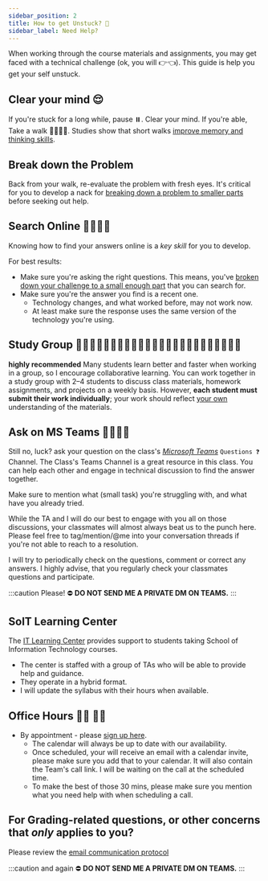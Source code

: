 ```yaml
---
sidebar_position: 2
title: How to get Unstuck? 🧠
sidebar_label: Need Help?
---
```


When working through the course materials and assignments, you may get faced with a technical challenge (ok, you will 👉👈). This guide is help you get your self unstuck.
## Clear your mind 😌
If you're stuck for a long while, pause ⏸️. Clear your mind. If you're able, Take a walk 🚶‍♂️🚶‍♀️. Studies show that short walks [improve memory and thinking skills](https://www.health.harvard.edu/blog/regular-exercise-changes-brain-improve-memory-thinking-skills-201404097110).

## Break down the Problem
Back from your walk, re-evaluate the problem with fresh eyes. It's critical for you to develop a nack for [breaking down a problem to smaller parts](/blog/break-down-problems) before seeking out help.

## Search Online 🕵️‍♂️🕵️‍♀️
Knowing how to find your answers online is a *key skill* for you to develop.

For best results:
- Make sure you're asking the right questions. This means, you've [broken down your challenge to a small enough part](#break-down-the-problem) that you can search for.
- Make sure you're the answer you find is a recent one. 
  - Technology changes, and what worked before, may not work now.
  - At least make sure the response uses the same version of the technology you're using.

## Study Group 👨🏽‍💻👩🏼‍💻👨🏾‍💻👨🏻‍💻👩🏽‍💻👨🏼‍💻👩🏾‍💻👩🏻‍💻
**highly recommended**
Many students learn better and faster when working in a group, so I encourage collaborative learning. You can work together in a study group with 2–4 students to discuss class materials, homework assignments, and projects on a weekly basis. However, **each student must submit their work individually**; your work should reflect <ins>your own</ins> understanding of the materials.

## Ask on MS Teams 🙋‍♀️🙋‍♂️
Still no, luck? ask your question on the class's *[Microsoft Teams](https://teams.microsoft.com/l/channel/19%3a30e5da231a654578a9f04859d49dc410%40thread.tacv2/%25F0%259F%2586%2598%2520Help%2520-%2520Ask%2520Questions?groupId=24ca8848-d758-42dc-9a5f-85467f5ded68&tenantId=f5222e6c-5fc6-48eb-8f03-73db18203b63)* `Questions ❓` Channel.
The Class's Teams Channel is a great resource in this class. You can help each other and engage in technical discussion to find the answer together.

Make sure to mention what (small task) you're struggling with, and what have you already tried.

While the TA and I will do our best to engage with you all on those discussions, your classmates will almost always beat us to the punch here. Please feel free to tag/mention/@me into your conversation threads if you're not able to reach to a resolution.

I will try to periodically check on the questions, comment or correct any answers. I highly advise, that you regularly check your classmates questions and participate.

:::caution Please!
⛔️ **DO NOT SEND ME A PRIVATE DM ON TEAMS.**
:::
## SoIT Learning Center 
The [IT Learning Center](https://cech.uc.edu/schools/it/centers/itlearningcenter0.html) provides support to students taking School of Information Technology courses. 
* The center is staffed with a group of TAs who will be able to provide help and guidance.
* They operate in a hybrid format.
* I will update the syllabus with their hours when available.

## Office Hours 👨‍🏫 👨‍💻
* By appointment - please [sign up here](https://outlook.office365.com/owa/calendar/OfficeHours@mailuc.onmicrosoft.com/bookings/s/LVmRGi93VEawagF-45TiRw2).
  * The calendar will always be up to date with our availability.
  * Once scheduled, your will receive an email with a calendar invite, please make sure you add that to your calendar. It will also contain the Team's call link. I will be waiting on the call at the scheduled time.
  * To make the best of those 30 mins, please make sure you mention what you need help with when scheduling a call.

## For Grading-related questions, or other concerns that *only* applies to you?
Please review the [email communication protocol](/syllabus/policies#email)

:::caution and again
⛔️ **DO NOT SEND ME A PRIVATE DM ON TEAMS.**
:::

<!-- TODO: anything we can get from here? https://www.codementor.io/learn-programming/how-to-get-programming-help-online  -->